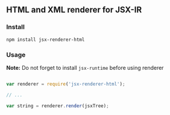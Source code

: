 ## HTML and XML renderer for JSX-IR

### Install

```npm install jsx-renderer-html```

### Usage

**Note:** Do not forget to install ```jsx-runtime``` before using renderer

```javascript

var renderer = require('jsx-renderer-html');

// ...

var string = renderer.render(jsxTree);

```